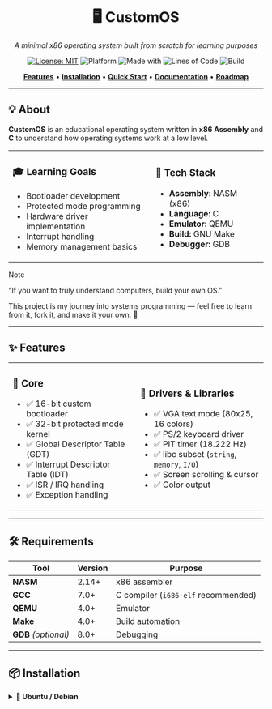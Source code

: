 <div align="center">

# 🖥️ CustomOS  
*A minimal x86 operating system built from scratch for learning purposes*

[![License: MIT](https://img.shields.io/badge/License-MIT-blue.svg)](LICENSE)
![Platform](https://img.shields.io/badge/platform-x86-orange.svg)
![Made with](https://img.shields.io/badge/made%20with-C%20%7C%20ASM-green.svg)
![Lines of Code](https://img.shields.io/badge/lines%20of%20code-2000%2B-brightgreen.svg)
![Build](https://img.shields.io/badge/build-passing-success.svg)

**[Features](#-features)** • **[Installation](#-installation)** • **[Quick Start](#-quick-start)** • **[Documentation](#-project-structure)** • **[Roadmap](#-roadmap)**

</div>

---

## 💡 About

**CustomOS** is an educational operating system written in **x86 Assembly** and **C** to understand how operating systems work at a low level.

<table>
<tr>
<td>

### 🎓 Learning Goals
- Bootloader development  
- Protected mode programming  
- Hardware driver implementation  
- Interrupt handling  
- Memory management basics  

</td>
<td>

### 🔧 Tech Stack
- **Assembly:** NASM (x86)  
- **Language:** C  
- **Emulator:** QEMU  
- **Build:** GNU Make  
- **Debugger:** GDB  

</td>
</tr>
</table>

> [!NOTE]  
> “If you want to truly understand computers, build your own OS.”  
>  
> This project is my journey into systems programming — feel free to learn from it, fork it, and make it your own. 💜  

---

## ✨ Features

<table>
<tr>
<td width="50%">

### 🚀 Core
- ✅ 16-bit custom bootloader  
- ✅ 32-bit protected mode kernel  
- ✅ Global Descriptor Table (GDT)  
- ✅ Interrupt Descriptor Table (IDT)  
- ✅ ISR / IRQ handling  
- ✅ Exception handling  

</td>
<td width="50%">

### 🔌 Drivers & Libraries
- ✅ VGA text mode (80x25, 16 colors)  
- ✅ PS/2 keyboard driver  
- ✅ PIT timer (18.222 Hz)  
- ✅ libc subset (`string`, `memory`, `I/O`)  
- ✅ Screen scrolling & cursor  
- ✅ Color output  

</td>
</tr>
</table>

---

## 🛠️ Requirements

| Tool | Version | Purpose |
|------|----------|----------|
| **NASM** | 2.14+ | x86 assembler |
| **GCC** | 7.0+ | C compiler (`i686-elf` recommended) |
| **QEMU** | 4.0+ | Emulator |
| **Make** | 4.0+ | Build automation |
| **GDB** *(optional)* | 8.0+ | Debugging |

---

## 📦 Installation

<details>
<summary><b>🐧 Ubuntu / Debian</b></summary>

```bash
sudo apt update
sudo apt install nasm gcc qemu-system-x86 make binutils gdb
</details> <details> <summary><b>🍎 macOS</b></summary>
bash
Copier le code
brew install nasm i686-elf-gcc qemu make i686-elf-gdb
</details> <details> <summary><b>🎯 Arch Linux</b></summary>
bash
Copier le code
sudo pacman -S nasm gcc qemu make gdb
</details> <details> <summary><b>🪟 Windows (WSL)</b></summary>
bash
Copier le code
sudo apt update
sudo apt install nasm gcc qemu-system-x86 make binutils gdb
</details>
⚡ Quick Start
bash
Copier le code
# 1️⃣ Clone the repository
git clone https://github.com/yourusername/CustomOS.git
cd CustomOS

# 2️⃣ Build the OS
make all

# 3️⃣ Run it in QEMU
make run

# 4️⃣ Debug (optional)
make debug

# 5️⃣ Clean build files
make clean
🎮 QEMU Shortcuts
Key	Action
Ctrl + Alt + G	Release mouse from QEMU
Ctrl + Alt + 1	Switch to monitor console
Ctrl + Alt + 2	Switch back to OS
Ctrl + A, X	Exit QEMU

📁 Project Structure
csharp
Copier le code
CustomOS/
├── 🥾 boot/
│   └── boot_sect.asm          # 16-bit bootloader (512 B)
│
├── 🧠 kernel/
│   ├── kernel.c               # Main kernel
│   ├── kernel_entry.asm       # 32-bit entry point
│   └── util.c                 # Helpers / libc subset
│
├── 🔌 drivers/
│   ├── ports.[ch]             # I/O operations
│   ├── screen.[ch]            # VGA driver
│   ├── keyboard.[ch]          # PS/2 driver
│   └── timer.[ch]             # PIT driver
│
├── ⚡ cpu/
│   ├── gdt.[ch|asm]           # GDT setup
│   ├── idt.[ch|asm]           # IDT setup
│   ├── isr.[ch|asm]           # Interrupts
│   └── timer.[ch]             # CPU timer config
│
├── 📖 libc/
│   ├── mem.[ch]               # memcpy, memset
│   ├── string.[ch]            # strlen, strcmp
│   └── function.h             # Utility macros
│
├── 🔧 Makefile
└── 📄 README.md
🔄 How It Works
pgsql
Copier le code
┌───────────────────────────────────────────────────────┐
│                   BOOT SEQUENCE                       │
└───────────────────────────────────────────────────────┘
💾 BIOS loads bootloader (sector 0)

🥾 Bootloader (16-bit) loads kernel, enables A20, enters Protected Mode

🧠 Kernel (32-bit) sets up GDT / IDT, drivers, interrupts

⚙️ Main Loop handles keyboard, timer, and VGA output

🎯 Roadmap
Phase	Goal	Status
🥾 Phase 1: Boot & Protected Mode	Bootloader, kernel load, GDT	✅ Done
⚙️ Phase 2: Interrupts & Drivers	IDT, ISRs, IRQs, VGA, keyboard, timer	✅ Done
💾 Phase 3: Memory Management	Paging, heap, allocator	🟡 In progress
💬 Phase 4: Shell Interface	Command interpreter, history, UI	🔜 Planned
📁 Phase 5: File System	FAT12, file ops, directories	🔜 Future
🧩 Phase 6: Multitasking	Scheduler, context switching	🔜 Future

📚 Learning Resources
📖 Must-Reads
OSDev Wiki — The OS development bible

Intel x86 Manuals

Bran’s Kernel Tutorial

🎥 Videos
Writing an OS from Scratch (YouTube series)

OSDev Series — step-by-step build guides

📘 Books
Operating Systems: Design and Implementation — A. S. Tanenbaum

Modern Operating Systems — A. S. Tanenbaum

Operating System Concepts — Silberschatz, Galvin, Gagne

🧩 Debugging (GDB)
bash
Copier le code
# Terminal 1: run QEMU in debug mode
make debug

# Terminal 2: connect GDB
gdb kernel.elf
(gdb) target remote localhost:1234
(gdb) break kernel_main
(gdb) continue
Command	Description
break kernel_main	Set breakpoint
continue	Resume execution
step / next	Step into / over
info registers	Show registers
x/16x $esp	Examine stack

🤝 Contributing
[!TIP]
Contributions are welcome — bugs, docs, or new features.

How to Contribute
bash
Copier le code
# Fork the repo
git checkout -b feature/amazing-feature
# Make changes
git commit -m "Add amazing feature"
git push origin feature/amazing-feature
# Open a Pull Request
Ideas
🐛 Fix bugs • 📝 Improve docs • ✨ Add features • 🧪 Write tests • 🎨 Enhance UI • 🌍 Translate content

📊 Stats
<div align="center">
Metric	Value
Lines of Code	~2 000 +
Files	25 +
Bootloader Size	512 bytes
Kernel Size	~50 KB
Resolution	80×25 text
Colors	16

</div>
📄 License
This project is licensed under the MIT License — see LICENSE for details.

🙏 Acknowledgments
💙 OSDev Community — invaluable documentation
🎓 Bran Kernighan — inspiration for countless devs
🔥 Linus Torvalds — proof it can be done
☕ Coffee — the real scheduler behind this project

🌟 Star History
<div align="center"> <img src="https://api.star-history.com/svg?repos=yourusername/CustomOS&type=Date" alt="Star History Chart" /> </div>
<div align="center">
💻 Made with ☕ and countless debug sessions
If this project helped you, please consider giving it a ⭐
<br><br>
Report Bug • Request Feature • Back to Top

</div> ```
